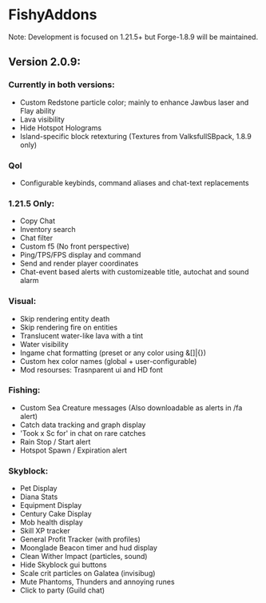 # FishyAddons

Note: Development is focused on 1.21.5+ but Forge-1.8.9 will be maintained.

## **Version 2.0.9:**

### Currently in both versions:
- Custom Redstone particle color; mainly to enhance Jawbus laser and Flay ability
- Lava visibility
- Hide Hotspot Holograms
- Island-specific block retexturing (Textures from ValksfullSBpack, 1.8.9 only)

### Qol
- Configurable keybinds, command aliases and chat-text replacements

### 1.21.5 Only:
- Copy Chat
- Inventory search
- Chat filter
- Custom f5 (No front perspective)
- Ping/TPS/FPS display and command
- Send and render player coordinates
- Chat-event based alerts with customizeable title,
  autochat and sound alarm

### Visual:
- Skip rendering entity death
- Skip rendering fire on entities
- Translucent water-like lava with a tint
- Water visibility
- Ingame chat formatting (preset or any color using &[]|{})
- Custom hex color names (global + user-configurable)
- Mod resourses: Trasnparent ui and HD font

### Fishing:
- Custom Sea Creature messages (Also downloadable as alerts in /fa alert)
- Catch data tracking and graph display
- 'Took x Sc for' in chat on rare catches
- Rain Stop / Start alert
- Hotspot Spawn / Expiration alert

### Skyblock:
- Pet Display
- Diana Stats
- Equipment Display
- Century Cake Display
- Mob health display
- Skill XP tracker
- General Profit Tracker (with profiles)
- Moonglade Beacon timer and hud display
- Clean Wither Impact (particles, sound)
- Hide Skyblock gui buttons
- Scale crit particles on Galatea (invisibug)
- Mute Phantoms, Thunders and annoying runes
- Click to party (Guild chat)